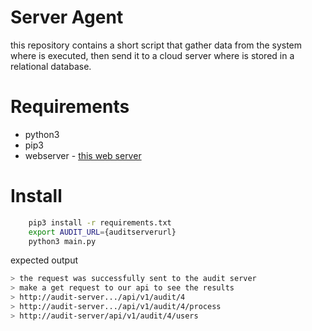 # Server Agent

this repository contains a short script that gather data from the system where is executed, then send it to a cloud server where is stored in a relational database.

# Requirements

- python3
- pip3
- webserver - [this web server](https://github.com/AlFuentesDLM/api-compliance)


# Install

~~~bash
    pip3 install -r requirements.txt
    export AUDIT_URL={auditserverurl}
    python3 main.py
~~~
expected output
~~~bash
> the request was successfully sent to the audit server
> make a get request to our api to see the results
> http://audit-server.../api/v1/audit/4
> http://audit-server.../api/v1/audit/4/process
> http://audit-server/api/v1/audit/4/users
~~~
